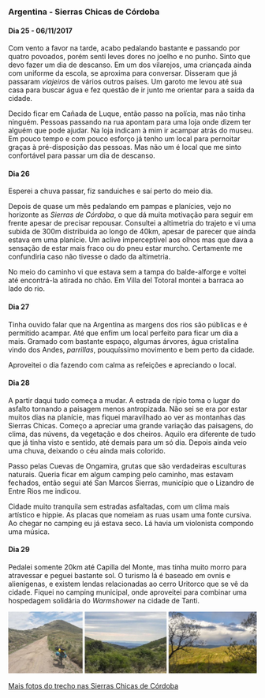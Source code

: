 ### Argentina - Sierras Chicas de Córdoba

#### Dia 25 - 06/11/2017

Com vento a favor na tarde, acabo pedalando bastante e passando por quatro povoados, porém senti leves dores no joelho e no punho.
Sinto que devo fazer um dia de descanso.
Em um dos vilarejos, uma criançada ainda com uniforme da escola, se aproxima para conversar.
Disseram que já passaram *viajeiros* de vários outros países.
Um garoto me levou até sua casa para buscar água e fez questão de ir junto me orientar para a saída da cidade.

Decido ficar em Cañada de Luque, então passo na polícia, mas não tinha ninguém.
Pessoas passando na rua apontam para uma loja onde dizem ter alguém que pode ajudar.
Na loja indicam à mim ir acampar atrás do museu.
Em pouco tempo e com pouco esforço já tenho um local para pernoitar graças à pré-disposição das pessoas.
Mas não um é local que me sinto confortável para passar um dia de descanso.

#### Dia 26

Esperei a chuva passar, fiz sanduiches e saí perto do meio dia.

Depois de quase um mês pedalando em pampas e planícies, vejo no horizonte as *Sierras de Córdoba*, o que dá muita motivação para seguir em frente apesar de precisar repousar.
Consultei a altimetria do trajeto e vi uma subida de 300m distribuida ao longo de 40km, apesar de parecer que ainda estava em uma planície.
Um aclive imperceptível aos olhos mas que dava a sensação de estar mais fraco ou do pneu estar murcho.
Certamente me confundiria caso não tivesse o dado da altimetria.

No meio do caminho vi que estava sem a tampa do balde-alforge e voltei até encontrá-la atirada no chão.
Em Villa del Totoral montei a barraca ao lado do rio.

#### Dia 27

Tinha ouvido falar que na Argentina as margens dos rios são públicas e é permitido acampar. 
Até que enfim um local perfeito para ficar um dia a mais.
Gramado com bastante espaço, algumas árvores, água cristalina vindo dos Andes, *parrillas*, pouquíssimo movimento e bem perto da cidade.

Aproveitei o dia fazendo com calma as refeições e apreciando o local.

#### Dia 28

A partir daqui tudo começa a mudar.
A estrada de rípio toma o lugar do asfalto tornando a paisagem menos antropizada.
Não sei se era por estar muitos dias na planície, mas fiquei maravilhado ao ver as montanhas das Sierras Chicas.
Começo a apreciar uma grande variação das paisagens, do clima, das núvens, da vegetação e dos cheiros.
Aquilo era diferente de tudo que já tinha visto e sentido, até demais para um só dia.
Depois ainda veio uma chuva, deixando o céu ainda mais colorido.

Passo pelas Cuevas de Ongamira, grutas que são verdadeiras esculturas naturais.
Queria ficar em algum camping pelo caminho, mas estavam fechados, então segui até San Marcos Sierras, município que o Lizandro de Entre Rios me indicou.

Cidade muito tranquila sem estradas asfaltadas, com um clima mais artístico e hippie.
As placas que nomeiam as ruas usam uma fonte cursiva.
Ao chegar no camping eu já estava seco.
Lá havia um violonista compondo uma música.

#### Dia 29

Pedalei somente 20km até Capilla del Monte, mas tinha muito morro para atravessar e peguei bastante sol.
O turismo lá é baseado em ovnis e alienígenas, e existem lendas relacionadas ao cerro Uritorco que se vê da cidade.
Fiquei no camping municipal, onde aproveitei para combinar uma hospedagem solidária do *Warmshower* na cidade de Tanti.



![Sierras chicas](./assets/images/sierras-chicas.jpg)

[Mais fotos do trecho nas Sierras Chicas de Córdoba](https://photos.app.goo.gl/ib1TcnAuwt5wkDQj1)
















